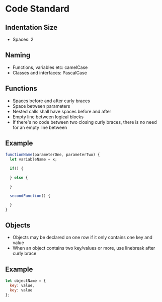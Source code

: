 # Code Standard

## Indentation Size
* Spaces: 2

## Naming
* Functions, variables etc: camelCase
* Classes and interfaces: PascalCase

## Functions
* Spaces before and after curly braces
* Space between parameters
* Nested calls shall have spaces before and after
* Empty line between logical blocks
* If there's no code between two closing curly braces, there is no need for an empty line between

## Example
```javascript
functionName(parameterOne, parameterTwo) {
  let variableName = x;

  if() {

  } else {

  }

  secondFunction() {

  }
}
```

## Objects
* Objects may be declared on one row if it only contains one key and value
* When an object contains two key/values or more, use linebreak after curly brace

## Example
```javascript
let objectName = {
  key: value,
  key: value
}; 
```